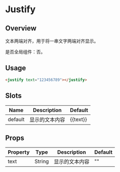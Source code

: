 # Justify

## Overview

文本两端对齐，用于将一串文字两端对齐显示。

是否全局组件：否。

## Usage

```html
<justify text="123456789"></justify>
```

## Slots

| Name | Description | Default |
| ----- | ----- | ----- |
| default | 显示的文本内容 | {{text}} |

## Props

| Property | Type | Description | Default |
| ----- | ----- | ----- | ----- |
| text | String | 显示的文本内容 | "" |
